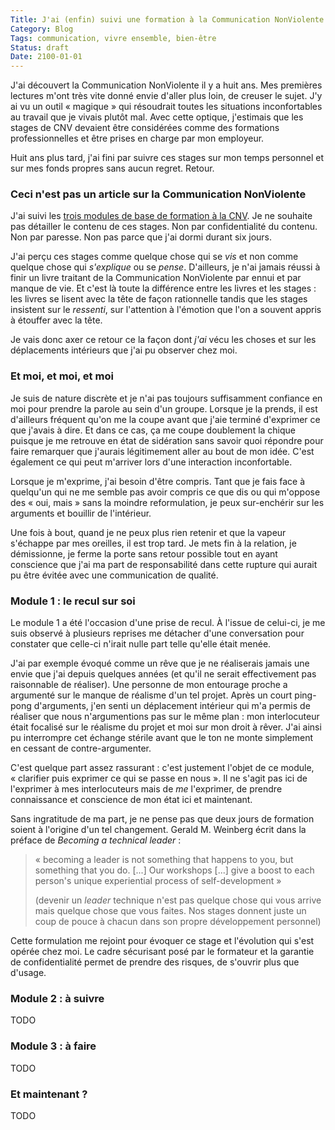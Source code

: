 ```yaml
---
Title: J'ai (enfin) suivi une formation à la Communication NonViolente
Category: Blog
Tags: communication, vivre ensemble, bien-être
Status: draft
Date: 2100-01-01
---
```


J'ai découvert la Communication NonViolente il y a huit ans. Mes premières lectures
m'ont très vite donné envie d'aller plus loin, de creuser le sujet. J'y ai vu un outil
« magique » qui résoudrait toutes les situations inconfortables au travail que je vivais
plutôt mal. Avec cette optique, j'estimais que les stages de CNV devaient être considérées
comme des formations professionnelles et être prises en charge par mon employeur.

Huit ans plus tard, j'ai fini par suivre ces stages sur mon temps personnel et sur mes
fonds propres sans aucun regret. Retour.

### Ceci n'est pas un article sur la Communication NonViolente

J'ai suivi les [trois modules de base de formation à la CNV](http://www.cnvformations.fr/).
Je ne souhaite pas détailler le contenu de ces stages. Non par confidentialité du contenu.
Non par paresse. Non pas parce que j'ai dormi durant six jours.

J'ai perçu ces stages comme quelque chose qui se _vis_ et non comme quelque chose qui
_s'explique_ ou se _pense_. D'ailleurs, je n'ai jamais réussi à finir un livre traitant de la
Communication NonViolente par ennui et par manque de vie. Et c'est là toute la différence
entre les livres et les stages : les livres se lisent avec la tête de façon rationnelle
tandis que les stages insistent sur le _ressenti_, sur l'attention à l'émotion que l'on a
souvent appris à étouffer avec la tête.

Je vais donc axer ce retour ce la façon dont _j'ai_ vécu les choses et sur les déplacements
intérieurs que j'ai pu observer chez moi.

### Et moi, et moi, et moi

Je suis de nature discrète et je n'ai pas toujours suffisamment confiance en moi pour prendre
la parole au sein d'un groupe. Lorsque je la prends, il est d'ailleurs fréquent qu'on me la
coupe avant que j'aie terminé d'exprimer ce que j'avais à dire. Et dans ce cas, ça me coupe
doublement la chique puisque je me retrouve en état de sidération sans savoir quoi répondre
pour faire remarquer que j'aurais légitimement aller au bout de mon idée. C'est également ce
qui peut m'arriver lors d'une interaction inconfortable.

Lorsque je m'exprime, j'ai besoin d'être compris. Tant que je fais face à quelqu'un qui ne me
semble pas avoir compris ce que dis ou qui m'oppose des « oui, mais » sans la moindre
reformulation, je peux sur-enchérir sur les arguments et bouillir de l'intérieur.

Une fois à bout, quand je ne peux plus rien retenir et que la vapeur s'échappe par mes
oreilles, il est trop tard. Je mets fin à la relation, je démissionne, je ferme la porte
sans retour possible tout en ayant conscience que j'ai ma part de responsabilité dans cette
rupture qui aurait pu être évitée avec une communication de qualité.

### Module 1 : le recul sur soi

Le module 1 a été l'occasion d'une prise de recul. À l'issue de celui-ci, je me suis
observé à plusieurs reprises me détacher d'une conversation pour constater que celle-ci
n'irait nulle part telle qu'elle était menée.

J'ai par exemple évoqué comme un rêve que je ne réaliserais jamais une envie que j'ai depuis
quelques années (et qu'il ne serait effectivement pas raisonnable de réaliser).
Une personne de mon entourage proche a argumenté sur le manque de réalisme
d'un tel projet. Après un court ping-pong d'arguments, j'en senti un déplacement intérieur
qui m'a permis de réaliser que nous n'argumentions pas sur le même plan : mon interlocuteur
était focalisé sur le réalisme du projet et moi sur mon droit à rêver. J'ai ainsi pu interrompre
cet échange stérile avant que le ton ne monte simplement en cessant de contre-argumenter.

C'est quelque part assez rassurant : c'est justement l'objet de ce module, «&nbsp;clarifier
puis exprimer ce qui se passe en nous&nbsp;». Il ne s'agit pas ici de l'exprimer à mes interlocuteurs
mais de _me_ l'exprimer, de prendre connaissance et conscience de mon état ici et maintenant.

Sans ingratitude de ma part, je ne pense pas que deux jours de formation soient à l'origine d'un
tel changement. Gerald M. Weinberg écrit dans la préface de _Becoming a technical leader_ :

> «&nbsp;becoming a leader is not something that happens to you, but something that you do. [...]
> Our workshops [...] give a boost to each person's unique experiential process of
> self-development&nbsp;»
>
> (devenir un _leader_ technique n'est pas quelque chose qui vous arrive
> mais quelque chose que vous faites. Nos stages donnent juste un coup de pouce à chacun dans son
> propre développement personnel)

Cette formulation me rejoint pour évoquer ce stage et l'évolution qui s'est opérée chez moi.
Le cadre sécurisant posé par le formateur et la garantie de confidentialité permet de prendre
des risques, de s'ouvrir plus que d'usage.

### Module 2 : à suivre

TODO

### Module 3 : à faire

TODO

### Et maintenant ?

TODO
